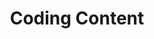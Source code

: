 ---
layout: default
title: Coding Content
slides:

    - class: title-slide

      content: |

        # Coding Content

        _Putting content on your page with HTML_

      notes: |

        Every web page has HTML at its foundations. 

        An HTML file consists of the text and images which make up the content of the web page, with some extra code added to describe the different types of content.

        HTML stands for "HyperText Markup Language", and we use HTML code to _mark up_ our content. 


    - content: |

        ## HTML With Alpacas

        Open this link in a new tab: <a href="http://codepen.io/gatherworkshops/pen/KDvtC?editors=100" target="_blank">Alpacas Code</a>

        Keep it open! We are going to be using HTML
        to make it look way better.

        {:.checkpoint}
        I have the link open in a new tab.

      notes: |

        To introduce you to HTML code, we've created some text content for you to mark up.




    - content: |

        ## CodePen Editor

        ![Screenshot of CodePen UI](assets/images/codepen-html.png){:height="350"}

        Use the **Change View** button to show the
        code on the left, and output on the right.

        {:.checkpoint}
        My layout is left-and-right like above.

      notes: |

        When you first open CodePen, the view will be split top-and-bottom. Switch to left-and-right view by clicking "Change View" and then at the bottom under "Editor Layout" click the first icon.

        Also, drag the divider so half your screen is code, and half is the preview.

        **Which side is your code, and which side is the preview?**

        The white text is your code. As you make changes, they become visible in the preview area.

        **What is the first thing you notice about the code vs the preview?**

        There are "Enters" - blank lines - in the code, but not in the preview. In code blank lines, spaces and "Enters" are known as "white space".

        Add lots of "Enters" in the middle of your code - see how they don't show up? Remove them.

        Add lots of "spaces" in the middle of any sentence - see how they don't show up? Remove them.

        HTML ignores whitespace. We need to add HTML tags to get formatting.



    - class: demo
      content: |

        <iframe src="assets/demos/alpacas/"></iframe>

        ## Alpaca Text Example

        We will use code to make our output look like this.

      notes: |

        After we've completed all the steps in this chapter, your final output should look something like this.


    - content: |

        ## Headings

        ```html
        <h1>Alpacas</h1>

        An alpaca is a domesticated species of
        South American camelid. It resembles a
        small llama in appearance.
        ```
        {:.big-code .fit-code data-line="3-6"}

        Add heading tags around the word `Alpacas`.

        The word "Alpacas" should now be big and bold.
        {:.checkpoint}

      notes: |

        Let's start with some really common HTML elements.

        The first line is how we make large heading text, using the `h1` element. That's a "one" after the "h" by the way!

        **Before the big A of Alpacas, add the opening tag**

        See how *everything* after the tag turns big? You just told it where to start being big, but you also need to tell it where to stop.

        **After the word Alpacas, add the closing tag**

        Now only the word Alpacas should be big.
        
        See how the start and end of the element are written the same, except for the  extra "slash" at the end? That's a really common format in HTML.

        `<h1>` means _"start the heading here"_
        `</h1>` means _"end the heading here"_



    - content: |

        ## Subheadings

        Now use `<h2>` tags to make `Alpaca Hair` and `Habitat` big.

        ```html
        <h2>Alpaca Hair</h2>
        ```
        {:.big-code .fit-code}

        Your page should now have a main heading and two subheadings.
        {:.checkpoint}



      notes: |

        Just like we used `h1` for the most important title on the page, we can use `h2` for headings which are second most important.

        The start and end of the element are still written the same, with the extra "slash" in the closing tag.


    - content: |

        ## Sub-Subheadings

        `h1` is the biggest heading
        `h2` is the second biggest heading
        `h3` is the third biggest heading

        `h6` is the smallest heading


      notes: |

        The biggest heading is `h1` and the smallest heading is `h6`, but these numbers aren't really about the size, they're about **importance**.

        If `h1` is a heading, then `h2` is a sub-heading.

        If `h2` is a sub-heading, then `h3` is a... SUB-sub-heading.

        And `h4` is a SUB-SUB-SUB-heading! And so on, down to `h6`.

        There are only six sizes, but you should very rarely need to use all of them.

        If you somehow manage to get down to `h4`, you must be writing a *very complex textbook* - if not, you may need to re-think the structure of your web page!

        To change the size of your headings, you'll use CSS - not a different heading number! We'll get to that shortly :)


    - content: |

        ## Paragraphs

        Now use `<p>` tags to split up your paragraphs.

        ```html
        <p>
        An alpaca is a domesticated species of 
        South American camelid. It resembles a 
        small llama in appearance.
        </p>
        ```
        {:.big-code .fit-code}

        Put a `<p>` *before* each paragraph,
        and a `</p>` *after* each paragraph.

        {:.checkpoint}
        Your paragraphs should have an empty line between them.

      notes: |

        Paragraphs of text use the `p` element.

        A paragraph of text will automatically have some space before and after it.

        Add an opening `<p>` tag and a closing `</p>` tag around each of the 5 paragraphs in your code.

        Even though some of the paragraph tags appear to do nothing at first, add all 5 sets because these HTML tags allow us to add design with CSS later on.


    - content: |

        ## Link Tags

        ```html
        <a>Wikipedia</a>
        ```
        {:.big-code .fit-code}

        In the last paragraph, add `a` tags around the word Wikipedia.

        Nothing will change yet, we have more to do!
        {:.checkpoint}


      notes: |

        Links help us connect our website to the rest of the World Wide Web.

        The `a` element stands for "anchor" but you can think of it as meaning "action" if that's easier to remember. 
        
        Clicking a link takes you to another web page.


    - content: |

        ## Link href

        Now add the `href` attribute to the opening tag.

        ```html
        <a href="#">Wikipedia</a>
        ```
        {:.big-code .fit-code}

        Your link should be blue, but not clickable yet.
        {:.checkpoint}

      notes: |

        The `href` thing we just added is known as an "attribute" - it's how we add extra information to an HTML tag.

        Attributes always go **inside an opening tag**, between the `<` `>` triangle brackets.

        Attributes always look like `option="value"`, with the equals sign and quotation marks.

        Pay close attention to the **syntax** here. Syntax is all the punctuation we use in code, like the `"` quotation marks and the `=` equals sign. It needs to be exact. Make sure your link has turned blue before continuing!

        The `#` hashtag is a placeholder. We can use it when we don't know what page we want to link to yet. We're going to replace it in the next step!


    - content: |

        ## Link URL

        Replace the `#` hashtag with a link to an actual web page.
        A good link to use would be the Wikipedia page for Alpacas.

        ```html
        <a href="http://en.wikipedia.org/wiki/Alpaca">Wikipedia</a>
        ```
        {:.fit-code}

        Your link should now work when you click it.
        {:.checkpoint}

      notes: |

        The attribute `href` stands for "**h**yperlink **ref**erence" which is just a fancy way of saying "website address".

        The `href` attribute is what we use to tell a link where it should link to.


    - content: |
    
        ## Adding Images

        At the very bottom of your code, on a new line,
        add a new `img` tag with a `src` attribute.

        ```html
        <img src="#">
        ```
        {:.big-code .fit-code}

        You should see a small box with a "broken image" icon.
        {:.checkpoint} 

      notes: |

        The image tag is an odd one - where is its closing tag?

        That's the trick, it doesn't have one! Images need only an opening tag. They are a **self-closing** tag.
        
        They also need the `src` source attribute, which says where on the Internet the actual image is stored.

        Here we are using a hashtag as the source. Just like with links, we can use the hashtag until we know the actual image URL we want to use.


    - content: |

        ## Image Source

        Find an image online, and copy the link to it.

        ```html
        <img src="http://placekitten.com/200/300">
        ```
        {:.big-code .fit-code}

        Replace the `#` as the `src` value, using paste.

        Your image should now be visible.
        {:.checkpoint}

      notes: |

        Setting the image source to a valid image link should make the image show up on your page.

        Occasionally this won't work, such as if you link directly from Google's cached images, or if you link to an image on a site which is blocking image linking.

        Linking to an image doesn't copy it to your site, it loads the image from the original location every time you load the page. If the original owner takes the image offline, it will disappear from your site.


    - content: |

        ## Image Size

        ```html
        <img src="http://placekitten.com/200/300" height="100">
        ```
        {:.big-code .fit-code}

        **`height` is the height of the image**<br>
        This is optional, it is the height in pixels. 

      notes: |

        The width and height of an image is considered to be part of its design, so we should really be setting the width and height from CSS **not** from HTML.

        We'll use the `height` attribute for now, because we haven't done CSS yet.


    - content: |

        ## More Images

        Add at least two more images to your page.

        ```html
        <img src="http://placekitten.com/200/300" height="100">
        <img src="http://placekitten.com/300/400" height="100">
        <img src="http://placekitten.com/100/150" height="100">
        ```
        {:.big-code .fit-code}

        Your page should now have at least three images.
        {:.checkpoint}

      notes: |

        Notice that you need a whole separate image tag for every image you want to include.

        Usually, you would put each image on a new line in your code to make it easy to read.


    - class: demo
      content: |

        <iframe src="assets/demos/alpacas/"></iframe>

        ## Final Result

        Your own output window should now look something like this.

        [Edit on CodePen](http://codepen.io/gatherworkshops/pen/gbyXgo?editors=1000){: target="_blank"}

      notes: |

        Your HTML demo page should now be pretty much done!

        If you'd like to see the code we wrote for it, you can explore the HTML and CSS for it on [CodePen](http://codepen.io/gatherworkshops/pen/gbyXgo?editors=1000){: target="_blank"}.

        If your own page doesn't look like the example, check that all your tags are correct!

        Remember most tags come in pairs:

        - `<h1>` `</h1>`
        - `<h2>` `</h2>`
        - `<p>` `</p>`
        - `<a href="#">` `</a>`

        But images only need one tag:
        
        - `<img src="#">`



    - content: |

        ## What We Learned

        - **Headings**
          Biggest is `h1`, smallest is `h6`, and size is based on heading importance
        - **Paragraphs**
          Split our content up into manageable pieces.
        - **Images**
          They only have an opening tag, and use `src` to load an image.
        - **Links**
          Use the `href` attribute to link to another page on the web.
        {:.flex-list}


      notes: |

        We only covered a few HTML elements, but there is heaps that we can do with them!




    - content: |

        ![Thumbs Up!]([[BASE_URL]]/theme/assets/images/thumbs-up.svg){: height="200" }

        ## Coding Content: Complete!

        Great, now it's time to do some design...

        [Take me to the next chapter!](css-basics.html)

      notes: |

        Great, now it's time to do some design...


---